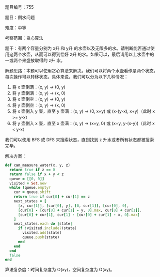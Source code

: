 题目编号：755

题目：倒水问题

难度：中等

考察范围：贪心算法

题干：有两个容量分别为 x升 和 y升 的水壶以及无限多的水。请判断能否通过使用这两个水壶，从而可以得到恰好 z升 的水。如果可以，最后请用以上水壶中的一或两个来盛放取得的 z升 水。

解题思路：本题可以使用贪心算法来解决。我们可以将两个水壶看作是两个状态，每次操作可以转移状态。具体来说，我们可以分为以下几种情况：

1. 将 x 壶倒满：(x, y) -> (0, y)
2. 将 y 壶倒满：(x, y) -> (x, 0)
3. 将 x 壶倒空：(x, y) -> (0, y)
4. 将 y 壶倒空：(x, y) -> (x, 0)
5. 将 x 壶倒入 y 壶，直至 y 壶满：(x, y) -> (0, x+y) 或 (x-(y-x), x+y)（此时 x >= y-x）
6. 将 y 壶倒入 x 壶，直至 x 壶满：(x, y) -> (x+y, 0) 或 (x+y, y-(x-y))（此时 x < y-x）

我们可以使用 BFS 或 DFS 来搜索状态，直到找到 z 升水或者所有状态都被搜索完毕。

解决方案：

```ruby
def can_measure_water(x, y, z)
  return true if z == 0
  return false if x + y < z
  queue = [[0, 0]]
  visited = Set.new
  while !queue.empty?
    cur = queue.shift
    return true if cur[0] + cur[1] == z
    next_states = [
      [x, cur[1]], [cur[0], y], [0, cur[1]], [cur[0], 0],
      [cur[0] - [cur[0] + cur[1] - y, 0].max, cur[0] + cur[1]],
      [cur[0] + cur[1], cur[1] - [cur[0] + cur[1] - x, 0].max]
    ]
    next_states.each do |state|
      if !visited.include?(state)
        visited.add(state)
        queue.push(state)
      end
    end
  end
  false
end
```

算法复杂度：时间复杂度为 O(xy)，空间复杂度为 O(xy)。